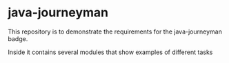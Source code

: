 # java-journeyman
This repository is to demonstrate the requirements for the java-journeyman badge.

Inside it contains several modules that show examples of different tasks

